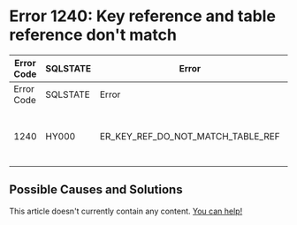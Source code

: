
# Error 1240: Key reference and table reference don't match


| Error Code | SQLSTATE | Error | Description |
| --- | --- | --- | --- |
| Error Code | SQLSTATE | Error | Description |
| 1240 | HY000 | ER_KEY_REF_DO_NOT_MATCH_TABLE_REF | Key reference and table reference don't match |




## Possible Causes and Solutions


This article doesn't currently contain any content. [You can help!](/kb/en/writing-and-editing-knowledge-base-articles/)

